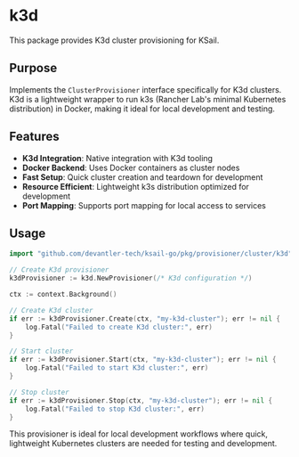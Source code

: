 # k3d

This package provides K3d cluster provisioning for KSail.

## Purpose

Implements the `ClusterProvisioner` interface specifically for K3d clusters. K3d is a lightweight wrapper to run k3s (Rancher Lab's minimal Kubernetes distribution) in Docker, making it ideal for local development and testing.

## Features

- **K3d Integration**: Native integration with K3d tooling
- **Docker Backend**: Uses Docker containers as cluster nodes
- **Fast Setup**: Quick cluster creation and teardown for development
- **Resource Efficient**: Lightweight k3s distribution optimized for development
- **Port Mapping**: Supports port mapping for local access to services

## Usage

```go
import "github.com/devantler-tech/ksail-go/pkg/provisioner/cluster/k3d"

// Create K3d provisioner
k3dProvisioner := k3d.NewProvisioner(/* K3d configuration */)

ctx := context.Background()

// Create K3d cluster
if err := k3dProvisioner.Create(ctx, "my-k3d-cluster"); err != nil {
    log.Fatal("Failed to create K3d cluster:", err)
}

// Start cluster
if err := k3dProvisioner.Start(ctx, "my-k3d-cluster"); err != nil {
    log.Fatal("Failed to start K3d cluster:", err)
}

// Stop cluster
if err := k3dProvisioner.Stop(ctx, "my-k3d-cluster"); err != nil {
    log.Fatal("Failed to stop K3d cluster:", err)
}
```

This provisioner is ideal for local development workflows where quick, lightweight Kubernetes clusters are needed for testing and development.